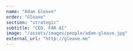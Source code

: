 ```yaml
---
name: "Adam Gleave"
order: "Gleave"
section: "strategic"
subtitle: "CEO, FAR AI"
image: "/assets/images/people/adam-gleave.jpg"
external_url: "http://gleave.me"
---
```

